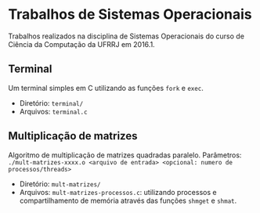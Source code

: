 # Trabalhos de Sistemas Operacionais
Trabalhos realizados na disciplina de Sistemas Operacionais do curso de Ciência da Computação da UFRRJ em 2016.1.

## Terminal
Um terminal simples em C utilizando as funções ```fork``` e ```exec```.
* Diretório: ```terminal/```
* Arquivos: ```terminal.c```

## Multiplicação de matrizes
Algoritmo de multiplicação de matrizes quadradas paralelo. Parâmetros: ```./mult-matrizes-xxxx.o <arquivo de entrada> <opcional: numero de processos/threads>```
* Diretório: ```mult-matrizes/```
* Arquivos: ```mult-matrizes-processos.c```: utilizando processos e compartilhamento de memória através das funções ```shmget``` e ```shmat```.